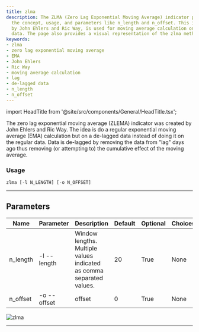 ```yaml
---
title: zlma
description: The ZLMA (Zero Lag Exponential Moving Average) indicator page covers
  the concept, usage, and parameters like n_length and n_offset. This indicator, developed
  by John Ehlers and Ric Way, is used for moving average calculation on de-lagged
  data. The page also provides a visual representation of the zlma method.
keywords:
- zlma
- zero lag exponential moving average
- EMA
- John Ehlers
- Ric Way
- moving average calculation
- lag
- de-lagged data
- n_length
- n_offset
---
```


import HeadTitle from '@site/src/components/General/HeadTitle.tsx';

<HeadTitle title="forex /ta/zlma - Reference | OpenBB Terminal Docs" />

The zero lag exponential moving average (ZLEMA) indicator was created by John Ehlers and Ric Way. The idea is do a regular exponential moving average (EMA) calculation but on a de-lagged data instead of doing it on the regular data. Data is de-lagged by removing the data from "lag" days ago thus removing (or attempting to) the cumulative effect of the moving average.

### Usage

```python wordwrap
zlma [-l N_LENGTH] [-o N_OFFSET]
```

---

## Parameters

| Name | Parameter | Description | Default | Optional | Choices |
| ---- | --------- | ----------- | ------- | -------- | ------- |
| n_length | -l  --length | Window lengths. Multiple values indicated as comma separated values. | 20 | True | None |
| n_offset | -o  --offset | offset | 0 | True | None |

![zlma](https://user-images.githubusercontent.com/46355364/154312786-bc60268b-9da9-4fd9-bed6-fc95f5560075.png)

---
